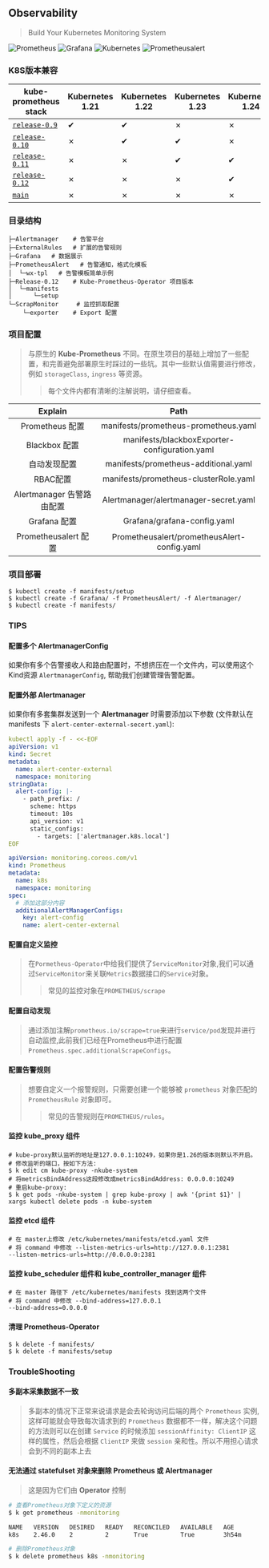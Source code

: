 ## Observability

>Build Your Kubernetes Monitoring System

![Prometheus](https://img.shields.io/badge/Prometheus-E6522C?style=for-the-badge&logo=Prometheus&logoColor=white) ![Grafana](https://img.shields.io/badge/grafana-%23F46800.svg?style=for-the-badge&logo=grafana&logoColor=white) 	![Kubernetes](https://img.shields.io/badge/kubernetes-%23326ce5.svg?style=for-the-badge&logo=kubernetes&logoColor=white) ![Prometheusalert](https://img.shields.io/badge/Prometheusalert-E6522C?style=for-the-badge&logoColor=white)

### K8S版本兼容

| kube-prometheus stack                                                                      | Kubernetes 1.21 | Kubernetes 1.22 | Kubernetes 1.23 | Kubernetes 1.24 | Kubernetes 1.25 |
| ------------------------------------------------------------------------------------------ | --------------- | --------------- | --------------- | --------------- | --------------- |
| [`release-0.9`](https://github.com/prometheus-operator/kube-prometheus/tree/release-0.9)   | ✔               | ✔               | ✗               | ✗               | ✗               |
| [`release-0.10`](https://github.com/prometheus-operator/kube-prometheus/tree/release-0.10) | ✗               | ✔               | ✔               | ✗               | ✗               |
| [`release-0.11`](https://github.com/prometheus-operator/kube-prometheus/tree/release-0.11) | ✗               | ✗               | ✔               | ✔               | ✗               |
| [`release-0.12`](https://github.com/prometheus-operator/kube-prometheus/tree/release-0.12) | ✗               | ✗               | ✗               | ✔               | ✔               |
| [`main`](https://github.com/prometheus-operator/kube-prometheus/tree/main)                 | ✗               | ✗               | ✗               | ✗               | ✔               |

### 目录结构

```
├─Alertmanager    # 告警平台
├─ExternalRules   # 扩展的告警规则
├─Grafana   # 数据展示
├─PrometheusAlert   # 告警通知，格式化模板
│  └─wx-tpl   # 告警模板简单示例
├─Release-0.12    # Kube-Prometheus-Operator 项目版本
│  └─manifests
│      └─setup
└─ScrapMonitor     # 监控抓取配置
    └─exporter    # Export 配置  
```  

### 项目配置

>与原生的 **Kube-Prometheus** 不同。在原生项目的基础上增加了一些配置，和完善避免部署原生时踩过的一些坑。其中一些默认值需要进行修改，例如 `storageClass`, `ingress` 等资源。
>>每个文件内都有清晰的注解说明，请仔细查看。

|          Explain          |                     Path                      |
| :-----------------------: | :-------------------------------------------: |
|      Prometheus 配置      |     manifests/prometheus-prometheus.yaml      |
|       Blackbox 配置       | manifests/blackboxExporter-configuration.yaml |
|       自动发现配置        |     manifests/prometheus-additional.yaml      |
|         RBAC配置          |     manifests/prometheus-clusterRole.yaml     |
| Alertmanager 告警路由配置 |     Alertmanager/alertmanager-secret.yaml     |
|       Grafana 配置        |          Grafana/grafana-config.yaml          |
|   Prometheusalert 配置    |  Prometheusalert/prometheusAlert-config.yaml  |

### 项目部署

>

```
$ kubectl create -f manifests/setup
$ kubectl create -f Grafana/ -f PrometheusAlert/ -f Alertmanager/
$ kubectl create -f manifests/
```

### TIPS

#### 配置多个 **AlertmanagerConfig**

如果你有多个告警接收人和路由配置时，不想挤压在一个文件内，可以使用这个Kind资源 `AlertmanagerConfig`, 帮助我们创建管理告警配置。

#### 配置外部 **Alertmanager**

如果你有多套集群发送到一个 **Alertmanager** 时需要添加以下参数 (文件默认在 manifests 下 `alert-center-external-secert.yaml`):
```yaml
kubectl apply -f - <<-EOF
apiVersion: v1
kind: Secret
metadata:
  name: alert-center-external
  namespace: monitoring
stringData:
  alert-config: |-
    - path_prefix: /
      scheme: https
      timeout: 10s
      api_version: v1
      static_configs:
        - targets: ['alertmanager.k8s.local']
EOF
```
```yaml
apiVersion: monitoring.coreos.com/v1
kind: Prometheus
metadata:
  name: k8s
  namespace: monitoring
spec:
  # 添加这部分内容
  additionalAlertManagerConfigs:
    key: alert-config
    name: alert-center-external
```

#### 配置自定义监控

>在`Pormetheus-Operator`中给我们提供了`ServiceMonitor`对象,我们可以通过`ServiceMonitor`来关联`Metrics`数据接口的`Service`对象。
>>常见的监控对象在`PROMETHEUS/scrape`

#### 配置自动发现

>通过添加注解`prometheus.io/scrape=true`来进行`service/pod`发现并进行自动监控,此前我们已经在Prometheus中进行配置`Prometheus.spec.additionalScrapeConfigs`。

#### 配置告警规则

>想要自定义一个报警规则，只需要创建一个能够被 `prometheus` 对象匹配的 `PrometheusRule` 对象即可。
>>常见的告警规则在`PROMETHEUS/rules`。

#### 监控 **kube_proxy** 组件

```
# kube-proxy默认监听的地址是127.0.0.1:10249，如果你是1.26的版本则默认不开启。
# 修改监听的端口，按如下方法:
$ k edit cm kube-proxy -nkube-system
# 将metricsBindAddress这段修改成metricsBindAddress: 0.0.0.0:10249
# 重启kube-proxy:
$ k get pods -nkube-system | grep kube-proxy | awk '{print $1}' | xargs kubectl delete pods -n kube-system
```

#### 监控 **etcd** 组件

```
# 在 master上修改 /etc/kubernetes/manifests/etcd.yaml 文件
# 将 command 中修改 --listen-metrics-urls=http://127.0.0.1:2381
--listen-metrics-urls=http://0.0.0.0:2381
```

#### 监控 **kube_scheduler** 组件和 **kube_controller_manager** 组件

```
# 在 master 路径下 /etc/kubernetes/manifests 找到这两个文件
# 将 command 中修改 --bind-address=127.0.0.1
--bind-address=0.0.0.0
```

#### 清理 **Prometheus-Operator**

```
$ k delete -f manifests/
$ k delete -f manifests/setup
```

### TroubleShooting

#### 多副本采集数据不一致

>多副本的情况下正常来说请求是会去轮询访问后端的两个 `Prometheus` 实例, 这样可能就会导致每次请求到的 `Prometheus` 数据都不一样，解决这个问题的方法则可以在创建 `Service` 的时候添加 `sessionAffinity: ClientIP` 这样的属性，然后会根据 `ClientIP` 来做 `session` 亲和性。所以不用担心请求会到不同的副本上去


#### 无法通过 **statefulset** 对象来删除 **Prometheus** 或 **Alertmanager**

>这是因为它们由 **Operator** 控制

```sh
# 查看Prometheus对象下定义的资源
$ k get prometheus -nmonitoring

NAME   VERSION   DESIRED   READY   RECONCILED   AVAILABLE   AGE
k8s    2.46.0    2         2       True         True        3h54m

# 删除Prometheus对象
$ k delete prometheus k8s -nmonitoring 
```